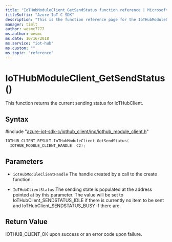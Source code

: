 ```yaml
---                             
title: "IoTHubModuleClient_GetSendStatus function reference | Microsoft Docs" 
titleSuffix: "Azure IoT C SDK"            
description: "This is the function reference page for the IoTHubModuleClient_GetSendStatus() function in the Azure IoT C SDK. This SDK is used with Azure IoT Hub and Azure IoT Hub Device Provisioning Service"            
manager: timlt                 
author: wesmc7777              
ms.author: wesmc               
ms.date: 10/16/2018                    
ms.service: "iot-hub"             
ms.custom: ""                
ms.topic: "reference"        
---                            
```


# IoTHubModuleClient_GetSendStatus()

This function returns the current sending status for IoTHubClient.

## Syntax

\#include "[azure-iot-sdk-c/iothub_client/inc/iothub_module_client.h](../iothub-module-client-h.md)"  
```C
IOTHUB_CLIENT_RESULT IoTHubModuleClient_GetSendStatus(
  IOTHUB_MODULE_CLIENT_HANDLE  C2);
```

## Parameters
* `iotHubModuleClientHandle` The handle created by a call to the create function. 

* `IoTHubClientStatus` The sending state is populated at the address pointed at by this parameter. The value will be set to IoTHubClient_SENDSTATUS_IDLE if there is currently no item to be sent and IoTHubClient_SENDSTATUS_BUSY if there are.

## Return Value
IOTHUB_CLIENT_OK upon success or an error code upon failure.


